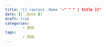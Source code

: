 ```yaml
---
title: "{{ replace .Name "-" " " | title }}"
date: {{ .Date }}
draft: true
categories: 
        - 其他
tags: 
        - 其他
---
```


